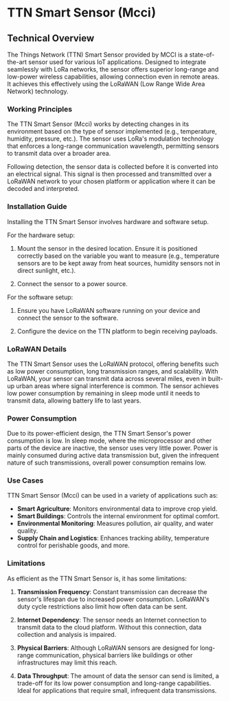 # TTN Smart Sensor (Mcci)

## Technical Overview

The Things Network (TTN) Smart Sensor provided by MCCI is a state-of-the-art sensor used for various IoT applications. Designed to integrate seamlessly with LoRa networks, the sensor offers superior long-range and low-power wireless capabilities, allowing connection even in remote areas. It achieves this effectively using the LoRaWAN (Low Range Wide Area Network) technology.

### Working Principles

The TTN Smart Sensor (Mcci) works by detecting changes in its environment based on the type of sensor implemented (e.g., temperature, humidity, pressure, etc.). The sensor uses LoRa's modulation technology that enforces a long-range communication wavelength, permitting sensors to transmit data over a broader area.

Following detection, the sensor data is collected before it is converted into an electrical signal. This signal is then processed and transmitted over a LoRaWAN network to your chosen platform or application where it can be decoded and interpreted.

### Installation Guide

Installing the TTN Smart Sensor involves hardware and software setup.

For the hardware setup:

1. Mount the sensor in the desired location. Ensure it is positioned correctly based on the variable you want to measure (e.g., temperature sensors are to be kept away from heat sources, humidity sensors not in direct sunlight, etc.).

2. Connect the sensor to a power source. 

For the software setup:

1. Ensure you have LoRaWAN software running on your device and connect the sensor to the software.

2. Configure the device on the TTN platform to begin receiving payloads.

### LoRaWAN Details

The TTN Smart Sensor uses the LoRaWAN protocol, offering benefits such as low power consumption, long transmission ranges, and scalability. With LoRaWAN, your sensor can transmit data across several miles, even in built-up urban areas where signal interference is common. The sensor achieves low power consumption by remaining in sleep mode until it needs to transmit data, allowing battery life to last years.

### Power Consumption

Due to its power-efficient design, the TTN Smart Sensor's power consumption is low. In sleep mode, where the microprocessor and other parts of the device are inactive, the sensor uses very little power. Power is mainly consumed during active data transmission but, given the infrequent nature of such transmissions, overall power consumption remains low.

### Use Cases

TTN Smart Sensor (Mcci) can be used in a variety of applications such as:

- **Smart Agriculture**: Monitors environmental data to improve crop yield.
- **Smart Buildings**: Controls the internal environment for optimal comfort.
- **Environmental Monitoring**: Measures pollution, air quality, and water quality.
- **Supply Chain and Logistics**: Enhances tracking ability, temperature control for perishable goods, and more.

### Limitations

As efficient as the TTN Smart Sensor is, it has some limitations:

1. **Transmission Frequency**: Constant transmission can decrease the sensor's lifespan due to increased power consumption. LoRaWAN's duty cycle restrictions also limit how often data can be sent.
   
2. **Internet Dependency**: The sensor needs an Internet connection to transmit data to the cloud platform. Without this connection, data collection and analysis is impaired.
   
3. **Physical Barriers**: Although LoRaWAN sensors are designed for long-range communication, physical barriers like buildings or other infrastructures may limit this reach.

4. **Data Throughput**: The amount of data the sensor can send is limited, a trade-off for its low power consumption and long-range capabilities. Ideal for applications that require small, infrequent data transmissions.